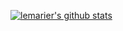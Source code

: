 [![lemarier's github stats](https://github-readme-stats.vercel.app/api?username=lemarier)](https://github.com/anuraghazra/github-readme-stats)
